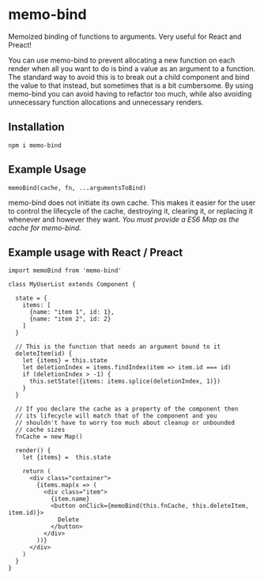 # memo-bind
Memoized binding of functions to arguments. Very useful for React and Preact!

You can use memo-bind to prevent allocating a new function on each render when all you want to do is bind a value as an argument to a function. The standard way to avoid this is  to break out a child component and bind the value to that instead, but sometimes that is a bit cumbersome. By using memo-bind you can avoid having to refactor too much, while also avoiding unnecessary function allocations and unnecessary renders.

## Installation
`npm i memo-bind`

## Example Usage
`memoBind(cache, fn, ...argumentsToBind)`

memo-bind does not initiate its own cache. This makes it easier for the user to control the lifecycle of the cache, destroying it, clearing it, or replacing it whenever and however they want.
*You must provide a ES6 Map as the cache for memo-bind.*

## Example usage with React / Preact
```
import memoBind from 'memo-bind'

class MyUserList extends Component {

  state = {
    items: [
      {name: "item 1", id: 1},
      {name: "item 2", id: 2}
    ]
  }

  // This is the function that needs an argument bound to it
  deleteItem(id) {
    let {items} = this.state
    let deletionIndex = items.findIndex(item => item.id === id)
    if (deletionIndex > -1) {
      this.setState({items: items.splice(deletionIndex, 1)})
    }
  }

  // If you declare the cache as a property of the component then
  // its lifecycle will match that of the component and you 
  // shouldn't have to worry too much about cleanup or unbounded
  // cache sizes
  fnCache = new Map()

  render() {
    let {items} =  this.state

    return (
      <div class="container">
        {items.map(x => (
          <div class="item">
            {item.name}
            <button onClick={memoBind(this.fnCache, this.deleteItem, item.id)}>
              Delete
            </button>
          </div>
        ))}
      </div>
    )
  }
}
```
